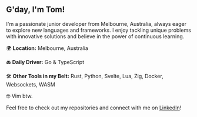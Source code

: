 <h2>G'day, I'm Tom!</h2>

I'm a passionate junior developer from Melbourne, Australia, always eager to explore new languages and frameworks. I enjoy tackling unique problems with innovative solutions and believe in the power of continuous learning.<br>

🌍 <strong>Location:</strong> Melbourne, Australia

🚘 <strong>Daily Driver:</strong> Go & TypeScript

🛠️ <strong>Other Tools in my Belt:</strong> Rust, Python, Svelte, Lua, Zig, Docker, Websockets, WASM

🤓 Vim btw. 

Feel free to check out my repositories and connect with me on <a href="https://www.linkedin.com/in/ts-matthews/">LinkedIn</a>!
